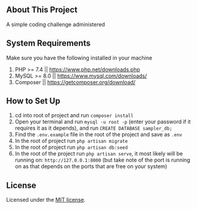 
## About This Project
A simple coding challenge administered

## System Requirements
Make sure you have the following installed in your machine

1. PHP >= 7.4 || https://www.php.net/downloads.php
2. MySQL >=  8.0    || https://www.mysql.com/downloads/
3. Composer  || https://getcomposer.org/download/


## How to Set Up
1. cd into root of project and run `composer install`
2. Open your terminal and run `mysql -u root -p` (enter your password if it requires it as it depends), and run `CREATE DATABASE sampler_db;`
3. Find the `.env.example` file in the root of the project and save as `.env`
4. In the root of project run `php artisan migrate`
5. In the root of project run `php artisan db:seed`
6. In the root of the project run `php artisan serve`, it most likely will be running on: `http://127.0.0.1:8000` (but take note of the port is running on as that depends on the ports that are free on your system)



## License
Licensed under the [MIT license](https://opensource.org/licenses/MIT).
